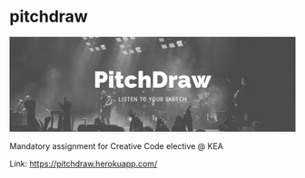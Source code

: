 # pitchdraw

!["PitchDraw Logo"](https://github.com/carlcrede/pitchdraw/blob/main/PitchDraw.png)

Mandatory assignment for Creative Code elective @ KEA

Link: https://pitchdraw.herokuapp.com/
